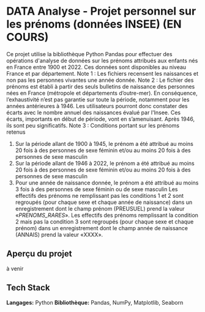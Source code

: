# DATA Analyse - Projet personnel sur les prénoms (données INSEE) (EN COURS)

Ce projet utilise la bibliothèque Python Pandas pour effectuer des opérations d'analyse de données sur les prénoms attribués aux enfants nés en France entre 1900 et 2022. 
Ces données sont disponibles au niveau France et par département.
Note 1 : Les fichiers recensent les naissances et non pas les personnes vivantes une année donnée.
Note 2 : Le fichier des prénoms est établi à partir des seuls bulletins de naissance des personnes nées en France (métropole et départements d’outre-mer). En conséquence, l’exhaustivité n’est pas garantie sur toute la période, notamment pour les années antérieures à 1946. Les utilisateurs pourront donc constater des écarts avec le nombre annuel des naissances évalué par l'Insee. Ces écarts, importants en début de période, vont en s’amenuisant. Après 1946, ils sont peu significatifs.
Note 3 : Conditions portant sur les prénoms retenus
1. Sur la période allant de 1900 à 1945, le prénom a été attribué au moins 20 fois à des personnes de sexe féminin et/ou au moins 20 fois à des personnes de sexe masculin
2. Sur la période allant de 1946 à 2022, le prénom a été attribué au moins 20 fois à des personnes de sexe féminin et/ou au moins 20 fois à des personnes de sexe masculin
3. Pour une année de naissance donnée, le prénom a été attribué au moins 3 fois à des personnes de sexe féminin ou de sexe masculin
Les effectifs des prénoms ne remplissant pas les conditions 1 et 2 sont regroupés (pour chaque sexe et chaque année de naissance) dans un enregistrement dont le champ prénom (PREUSUEL) prend la valeur «_PRENOMS_RARES_». Les effectifs des prénoms remplissant la condition 2 mais pas la condition 3 sont regroupés (pour chaque sexe et chaque prénom) dans un enregistrement dont le champ année de naissance (ANNAIS) prend la valeur «XXXX».

## Aperçu du projet

à venir

## Tech Stack

**Langages:** Python
**Bibliothèque:** Pandas, NumPy, Matplotlib, Seaborn






